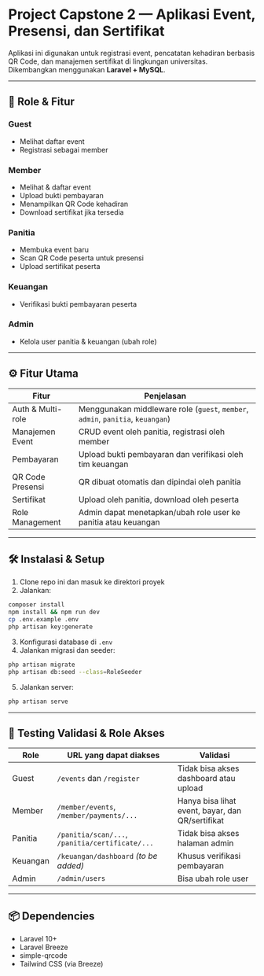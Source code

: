 # Project Capstone 2 — Aplikasi Event, Presensi, dan Sertifikat

Aplikasi ini digunakan untuk registrasi event, pencatatan kehadiran berbasis QR Code, dan manajemen sertifikat di lingkungan universitas. Dikembangkan menggunakan **Laravel + MySQL**.

---

## 🔑 Role & Fitur

### Guest
- Melihat daftar event
- Registrasi sebagai member

### Member
- Melihat & daftar event
- Upload bukti pembayaran
- Menampilkan QR Code kehadiran
- Download sertifikat jika tersedia

### Panitia
- Membuka event baru
- Scan QR Code peserta untuk presensi
- Upload sertifikat peserta

### Keuangan
- Verifikasi bukti pembayaran peserta

### Admin
- Kelola user panitia & keuangan (ubah role)

---

## ⚙️ Fitur Utama

| Fitur | Penjelasan |
|-------|------------|
| Auth & Multi-role | Menggunakan middleware role (`guest`, `member`, `admin`, `panitia`, `keuangan`) |
| Manajemen Event | CRUD event oleh panitia, registrasi oleh member |
| Pembayaran | Upload bukti pembayaran dan verifikasi oleh tim keuangan |
| QR Code Presensi | QR dibuat otomatis dan dipindai oleh panitia |
| Sertifikat | Upload oleh panitia, download oleh peserta |
| Role Management | Admin dapat menetapkan/ubah role user ke panitia atau keuangan |

---

## 🛠 Instalasi & Setup

1. Clone repo ini dan masuk ke direktori proyek
2. Jalankan:
```bash
composer install
npm install && npm run dev
cp .env.example .env
php artisan key:generate
```

3. Konfigurasi database di `.env`
4. Jalankan migrasi dan seeder:
```bash
php artisan migrate
php artisan db:seed --class=RoleSeeder
```

5. Jalankan server:
```bash
php artisan serve
```

---

## 🔐 Testing Validasi & Role Akses

| Role     | URL yang dapat diakses                      | Validasi                                         |
|----------|---------------------------------------------|--------------------------------------------------|
| Guest    | `/events` dan `/register`                   | Tidak bisa akses dashboard atau upload           |
| Member   | `/member/events`, `/member/payments/...`    | Hanya bisa lihat event, bayar, dan QR/sertifikat |
| Panitia  | `/panitia/scan/...`, `/panitia/certificate/...` | Tidak bisa akses halaman admin                  |
| Keuangan | `/keuangan/dashboard` *(to be added)*       | Khusus verifikasi pembayaran                     |
| Admin    | `/admin/users`                              | Bisa ubah role user                              |

---

## 📦 Dependencies

- Laravel 10+
- Laravel Breeze
- simple-qrcode
- Tailwind CSS (via Breeze)
